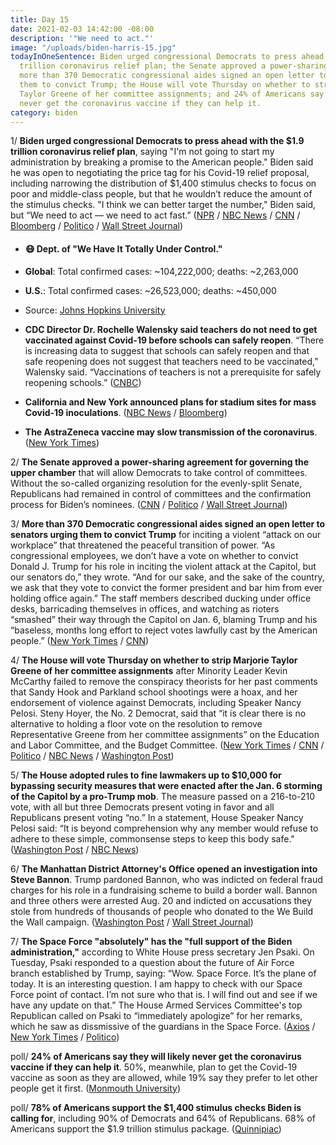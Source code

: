```yaml
---
title: Day 15
date: 2021-02-03 14:42:00 -08:00
description: '"We need to act."'
image: "/uploads/biden-harris-15.jpg"
todayInOneSentence: Biden urged congressional Democrats to press ahead with the $1.9
  trillion coronavirus relief plan; the Senate approved a power-sharing agreement;
  more than 370 Democratic congressional aides signed an open letter to senators urging
  them to convict Trump; the House will vote Thursday on whether to strip Marjorie
  Taylor Greene of her committee assignments; and 24% of Americans say they will likely
  never get the coronavirus vaccine if they can help it.
category: biden
---
```


1/ **Biden urged congressional Democrats to press ahead with the $1.9 trillion coronavirus relief plan**, saying "I'm not going to start my administration by breaking a promise to the American people." Biden said he was open to negotiating the price tag for his Covid-19 relief proposal, including narrowing the distribution of $1,400 stimulus checks to focus on poor and middle-class people, but that he wouldn’t reduce the amount of the stimulus checks. "I think we can better target the number," Biden said, but “We need to act — we need to act fast.” ([NPR](https://www.npr.org/2021/02/03/963622911/biden-forges-ahead-on-relief-bill-without-gop-but-signals-checks-could-be-target) / [NBC News](https://www.nbcnews.com/politics/congress/we-need-act-fast-biden-democrats-move-speed-process-pass-n1256636) / [CNN](https://www.cnn.com/2021/02/03/politics/biden-hill-democrats-stick-together/index.html) / [Bloomberg](https://www.bloomberg.com/news/articles/2021-02-03/biden-to-meet-with-democratic-senators-on-his-stimulus-plan?sref=MIBMEEoj) / [Politico](https://www.politico.com/news/2021/02/03/biden-dems-call-stimulus-checks-465484) / [Wall Street Journal](https://www.wsj.com/articles/biden-signals-openness-to-sending-1-400-stimulus-checks-to-smaller-group-11612380292))

* #### 😷 Dept. of "We Have It Totally Under Control."

* **Global**: Total confirmed cases: \~104,222,000; deaths: \~2,263,000

* **U.S.**: Total confirmed cases: \~26,523,000; deaths: \~450,000

* Source: [Johns Hopkins University](https://coronavirus.jhu.edu/map.html)

* **CDC Director Dr. Rochelle Walensky said teachers do not need to get vaccinated against Covid-19 before schools can safely reopen**. “There is increasing data to suggest that schools can safely reopen and that safe reopening does not suggest that teachers need to be vaccinated,” Walensky said. “Vaccinations of teachers is not a prerequisite for safely reopening schools.” ([CNBC](https://www.cnbc.com/2021/02/03/cdc-director-says-schools-can-safely-reopen-without-vaccinating-teachers.html))

* **California and New York announced plans for stadium sites for mass Covid-19 inoculations**. ([NBC News](https://www.nbcnews.com/politics/white-house/federal-government-opening-first-mass-covid-19-vaccination-sites-california-n1256611) / [Bloomberg](https://www.bloomberg.com/news/articles/2021-02-02/astra-russia-shots-get-boost-variant-spreading-virus-update?srnd=premium))

* **The AstraZeneca vaccine may slow transmission of the coronavirus**. ([New York Times](https://www.nytimes.com/live/2021/02/03/world/covid-19-coronavirus/astrazeneca-coronavirus-vaccine))

2/ **The Senate approved a power-sharing agreement for governing the upper chamber** that will allow Democrats to take control of committees. Without the so-called organizing resolution for the evenly-split Senate, Republicans had remained in control of committees and the confirmation process for Biden’s nominees. ([CNN](https://www.cnn.com/2021/02/03/politics/senate-power-sharing-agreement-reached/index.html) / [Politico](https://www.politico.com/news/2021/02/03/schumer-and-mcconnell-agree-to-organizing-resolution-for-50-50-senate-465444) / [Wall Street Journal](https://www.wsj.com/articles/senate-democrats-reach-power-sharing-deal-with-republicans-11612364379))

3/ **More than 370 Democratic congressional aides signed an open letter to senators urging them to convict Trump** for inciting a violent “attack on our workplace” that threatened the peaceful transition of power. “As congressional employees, we don’t have a vote on whether to convict Donald J. Trump for his role in inciting the violent attack at the Capitol, but our senators do,” they wrote. “And for our sake, and the sake of the country, we ask that they vote to convict the former president and bar him from ever holding office again.” The staff members described ducking under office desks, barricading themselves in offices, and watching as rioters “smashed” their way through the Capitol on Jan. 6, blaming  Trump and his “baseless, months long effort to reject votes lawfully cast by the American people.” ([New York Times](https://www.nytimes.com/2021/02/03/us/politics/congress-trump-impeachment.html) / [CNN](https://www.cnn.com/2021/02/03/politics/congressional-staffers-impeachment-letter/index.html))

4/ **The House will vote Thursday on whether to strip Marjorie Taylor Greene of her committee assignments** after Minority Leader Kevin McCarthy failed to remove the conspiracy theorists for her past comments that Sandy Hook and Parkland school shootings were a hoax, and her endorsement of violence against Democrats, including Speaker Nancy Pelosi. Steny Hoyer, the No. 2 Democrat, said that “it is clear there is no alternative to holding a floor vote on the resolution to remove Representative Greene from her committee assignments” on the Education and Labor Committee, and the Budget Committee. ([New York Times](https://www.nytimes.com/2021/02/03/us/marjorie-taylor-greene-committees.html) / [CNN](https://www.cnn.com/2021/02/02/politics/marjorie-taylor-greene-republican-reaction/index.html) / [Politico](https://www.politico.com/news/2021/02/03/democrats-marjorie-taylor-greene-committee-posts-465546) / [NBC News](https://www.nbcnews.com/politics/congress/house-democrats-vote-punishing-rep-marjorie-taylor-greene-after-gop-n1256626) / [Washington Post](https://www.washingtonpost.com/politics/senate-house-republicans-rift/2021/02/02/08348d40-6567-11eb-8468-21bc48f07fe5_story.html))

5/ **The House adopted rules to fine lawmakers up to $10,000 for bypassing security measures that were enacted after the Jan. 6 storming of the Capitol by a pro-Trump mob**. The measure passed on a 216-to-210 vote, with all but three Democrats present voting in favor and all Republicans present voting “no.” In a statement, House Speaker Nancy Pelosi said: “It is beyond comprehension why any member would refuse to adhere to these simple, commonsense steps to keep this body safe."([Washington Post](https://www.washingtonpost.com/politics/2021/02/02/house-vote-tonight-leveling-fines-up-10000-lawmakers-who-flout-security-screening/) / [NBC News](https://www.nbcnews.com/politics/congress/house-backs-fines-10-000-members-who-evade-metal-detectors-n1256571))

6/ **The Manhattan District Attorney's Office opened an investigation into Steve Bannon**. Trump pardoned Bannon, who was indicted on federal fraud charges for his role in a fundraising scheme to build a border wall. Bannon and three others were arrested Aug. 20 and indicted on accusations they stole from hundreds of thousands of people who donated to the We Build the Wall campaign. ([Washington Post](https://www.washingtonpost.com/national-security/steven-bannon-fraud-state-case-pardon-trump/2021/02/02/329cea4e-6596-11eb-8c64-9595888caa15_story.html) / [Wall Street Journal](https://www.wsj.com/articles/steve-bannon-faces-new-york-criminal-probe-11612373969?mod=politics_lead_pos7))

7/ **The Space Force "absolutely" has the "full support of the Biden administration,"** according to White House press secretary Jen Psaki. On Tuesday, Psaki responded to a question about the future of Air Force branch established by Trump, saying: “Wow. Space Force. It’s the plane of today. It is an interesting question. I am happy to check with our Space Force point of contact. I’m not sure who that is. I will find out and see if we have any update on that.” The House Armed Services Committee's top Republican called on Psaki to “immediately apologize” for her remarks, which he saw as dissmissive of the guardians in the Space Force. ([Axios](https://www.axios.com/biden-keeps-space-force-37b7385c-cd67-40b1-a6f9-64021765d6d2.html) / [New York Times](https://www.nytimes.com/live/2021/02/03/us/biden-administration/the-space-force-is-safe-jen-psaki-says) / [Politico](https://www.politico.com/news/2021/02/02/house-republican-psaki-space-force-465175))

poll/ **24% of Americans say they will likely never get the coronavirus vaccine if they can help it**. 50%, meanwhile, plan to get the Covid-19 vaccine as soon as they are allowed, while 19% say they prefer to let other people get it first. ([Monmouth University](https://www.monmouth.edu/polling-institute/reports/monmouthpoll_us_020321/))

poll/ **78% of Americans support the $1,400 stimulus checks Biden is calling for**, including 90% of Democrats and 64% of Republicans. 68% of Americans support the $1.9 trillion stimulus package. ([Quinnipiac](https://poll.qu.edu/national/release-detail?ReleaseID=3688))
